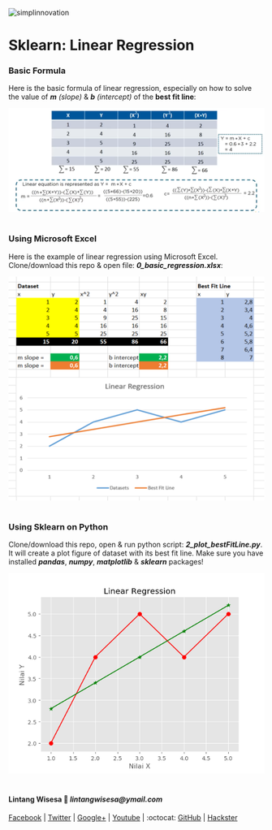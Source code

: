 ![simplinnovation](https://4.bp.blogspot.com/-f7YxPyqHAzY/WJ6VnkvE0SI/AAAAAAAADTQ/0tDQPTrVrtMAFT-q-1-3ktUQT5Il9FGdQCLcB/s350/simpLINnovation1a.png)

# Sklearn: Linear Regression

### **Basic Formula**

Here is the basic formula of linear regression, especially on how to solve the value of _**m** (slope)_ & _**b** (intercept)_ of the **best fit line**:

![Rumus Linear Regression](./0_aformula.png)

#

### **Using Microsoft Excel**

Here is the example of linear regression using Microsoft Excel. Clone/download this repo & open file: __*0_basic_regression.xlsx*__:

![Linear Regression](./0_basic_regression_excel.png)

#

### **Using Sklearn on Python**

Clone/download this repo, open & run python script: __*2_plot_bestFitLine.py*__. It will create a plot figure of dataset with its best fit line. Make sure you have installed __*pandas*__, __*numpy*__, __*matplotlib*__ & __*sklearn*__ packages!

![Linear Regression](./2_plot_bestFitLine.png)

#

#### Lintang Wisesa :love_letter: _lintangwisesa@ymail.com_

[Facebook](https://www.facebook.com/lintangbagus) | 
[Twitter](https://twitter.com/Lintang_Wisesa) |
[Google+](https://plus.google.com/u/0/+LintangWisesa1) |
[Youtube](https://www.youtube.com/user/lintangbagus) | 
:octocat: [GitHub](https://github.com/LintangWisesa) |
[Hackster](https://www.hackster.io/lintangwisesa)